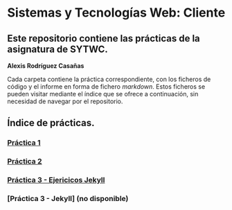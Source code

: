 # Sistemas y Tecnologías Web: Cliente
## Este repositorio contiene las prácticas de la asignatura de SYTWC.
**Alexis Rodríguez Casañas**

Cada carpeta contiene la práctica correspondiente, con los ficheros de código y el informe en forma de fichero *markdown*.
Estos ficheros se pueden visitar mediante el índice que se ofrece a continuación, sin necesidad de navegar por el repositorio.

## Índice de prácticas.
### [Práctica 1](https://github.com/alexrcas/SYTWC/blob/master/practica1/practica1.md)
### [Práctica 2](https://github.com/alexrcas/SYTWC/blob/master/practica2/practica2.md)
### [Práctica 3 - Ejericicos Jekyll](https://github.com/alexrcas/SYTWC/blob/master/practica3/README.md)
### [Práctica 3 - Jekyll] (no disponible)
